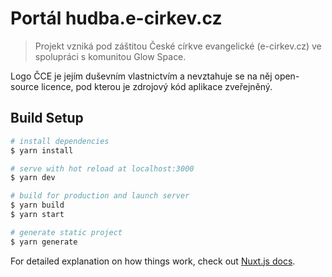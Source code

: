 # Portál hudba.e-cirkev.cz

>  Projekt vzniká pod záštitou České církve evangelické (e-cirkev.cz) ve spolupráci s komunitou Glow Space.

Logo ČCE je jejím duševním vlastnictvím a nevztahuje se na něj open-source licence, pod kterou je zdrojový kód aplikace zveřejněný.

## Build Setup

```bash
# install dependencies
$ yarn install

# serve with hot reload at localhost:3000
$ yarn dev

# build for production and launch server
$ yarn build
$ yarn start

# generate static project
$ yarn generate
```

For detailed explanation on how things work, check out [Nuxt.js docs](https://nuxtjs.org).
